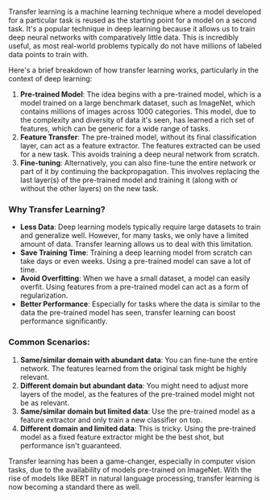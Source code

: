 Transfer learning is a machine learning technique where a model developed for a particular task is reused as the starting point for a model on a second task. It's a popular technique in deep learning because it allows us to train deep neural networks with comparatively little data. This is incredibly useful, as most real-world problems typically do not have millions of labeled data points to train with.

Here's a brief breakdown of how transfer learning works, particularly in the context of deep learning:

1. **Pre-trained Model**: The idea begins with a pre-trained model, which is a model trained on a large benchmark dataset, such as ImageNet, which contains millions of images across 1000 categories. This model, due to the complexity and diversity of data it's seen, has learned a rich set of features, which can be generic for a wide range of tasks.
2. **Feature Transfer**: The pre-trained model, without its final classification layer, can act as a feature extractor. The features extracted can be used for a new task. This avoids training a deep neural network from scratch.
3. **Fine-tuning**: Alternatively, you can also fine-tune the entire network or part of it by continuing the backpropagation. This involves replacing the last layer(s) of the pre-trained model and training it (along with or without the other layers) on the new task.

### Why Transfer Learning?

- **Less Data**: Deep learning models typically require large datasets to train and generalize well. However, for many tasks, we only have a limited amount of data. Transfer learning allows us to deal with this limitation.
- **Save Training Time**: Training a deep learning model from scratch can take days or even weeks. Using a pre-trained model can save a lot of time.
- **Avoid Overfitting**: When we have a small dataset, a model can easily overfit. Using features from a pre-trained model can act as a form of regularization.
- **Better Performance**: Especially for tasks where the data is similar to the data the pre-trained model has seen, transfer learning can boost performance significantly.

### Common Scenarios:

1. **Same/similar domain with abundant data**: You can fine-tune the entire network. The features learned from the original task might be highly relevant.
2. **Different domain but abundant data**: You might need to adjust more layers of the model, as the features of the pre-trained model might not be as relevant.
3. **Same/similar domain but limited data**: Use the pre-trained model as a feature extractor and only train a new classifier on top.
4. **Different domain and limited data**: This is tricky. Using the pre-trained model as a fixed feature extractor might be the best shot, but performance isn't guaranteed.

Transfer learning has been a game-changer, especially in computer vision tasks, due to the availability of models pre-trained on ImageNet. With the rise of models like BERT in natural language processing, transfer learning is now becoming a standard there as well.
